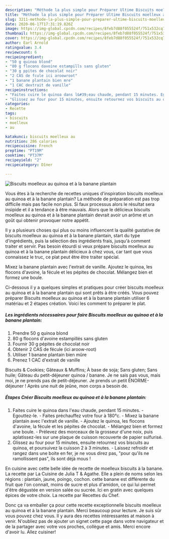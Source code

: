 ```yaml
---
description: "Méthode la plus simple pour Préparer Ultime Biscuits moelleux au quinoa et à la banane plantain"
title: "Méthode la plus simple pour Préparer Ultime Biscuits moelleux au quinoa et à la banane plantain"
slug: 3211-methode-la-plus-simple-pour-preparer-ultime-biscuits-moelleux-au-quinoa-et-a-la-banane-plantain
date: 2020-06-17T17:31:19.826Z
image: https://img-global.cpcdn.com/recipes/8feb7d88f055524f/751x532cq70/biscuits-moelleux-au-quinoa-et-a-la-banane-plantain-photo-principale-de-la-recette.jpg
thumbnail: https://img-global.cpcdn.com/recipes/8feb7d88f055524f/751x532cq70/biscuits-moelleux-au-quinoa-et-a-la-banane-plantain-photo-principale-de-la-recette.jpg
cover: https://img-global.cpcdn.com/recipes/8feb7d88f055524f/751x532cq70/biscuits-moelleux-au-quinoa-et-a-la-banane-plantain-photo-principale-de-la-recette.jpg
author: Earl Arnold
ratingvalue: 3.4
reviewcount: 6
recipeingredient:
- "50 g quinoa blond"
- "80 g flocons davoine estampills sans gluten"
- "30 g ppites de chocolat noir"
- "2 CAS de fcule ici aroowroot"
- "1 banane plantain bien mre"
- "1 CAC dextrait de vanille"
recipeinstructions:
- "Faites cuire le quinoa dans l&#39;eau chaude, pendant 15 minutes. Egouttez-le. Faites préchauffez votre four à 180°c. Mixez la banane plantain avec l&#39;extrait de vanille. Ajoutez le quinoa, les flocons d&#39;avoine, la fécule et les pépites de chocolat. Mélangez bien et formez une boule. Prélevez des morceaux de la grosseur d&#39;une noix, puis aplatissez-les sur une plaque de cuisson recouverte de papier sulfurisé."
- "Glissez au four pour 15 minutes, ensuite retournez vos biscuits au quinoa, et poursuivez la cuisson 2 à 3 minutes. Laissez refroidir et rangez dans une boite en fer, je ne vous direz pas, &#34;pour qu&#39;ils ne ramollissent pas&#34;, ils sont déjà mous !"
categories:
- Recette
tags:
- biscuits
- moelleux
- au

katakunci: biscuits moelleux au 
nutrition: 286 calories
recipecuisine: French
preptime: "PT19M"
cooktime: "PT37M"
recipeyield: "2"
recipecategory: Dîner

---
```



![Biscuits moelleux au quinoa et à la banane plantain](https://img-global.cpcdn.com/recipes/8feb7d88f055524f/751x532cq70/biscuits-moelleux-au-quinoa-et-a-la-banane-plantain-photo-principale-de-la-recette.jpg)

Vous êtes à la recherche de recettes uniques d'inspiration biscuits moelleux au quinoa et à la banane plantain? La méthode de préparation est pas trop difficile mais pas facile non plus. Si faux processus alors le résultat sera insipide et il a tendance à être mauvais. Alors que le délicieux biscuits moelleux au quinoa et à la banane plantain devrait avoir un arôme et un goût qui obtenir provoquer notre appétit.

Il y a plusieurs choses qui plus ou moins influencent la qualité gustative de biscuits moelleux au quinoa et à la banane plantain, start du type d'ingrédients, puis la sélection des ingrédients frais, jusqu'à comment traiter et servir. Pas besoin étourdi si veux prépare biscuits moelleux au quinoa et à la banane plantain délicieux à chez vous, car tant que vous connaissez le truc, ce plat peut être être traiter spécial.

Mixez la banane plantain avec l&#39;extrait de vanille. Ajoutez le quinoa, les flocons d&#39;avoine, la fécule et les pépites de chocolat. Mélangez bien et formez une boule.


Ci-dessous il y a quelques simples et pratiques pour créer biscuits moelleux au quinoa et à la banane plantain qui sont prêts à être créés. Vous pouvez préparer Biscuits moelleux au quinoa et à la banane plantain utiliser 6 matériau et 2 étapes création. Voici les comment to préparer le plat.

<!--inarticleads1-->

##### Les ingrédients nécessaires pour faire Biscuits moelleux au quinoa et à la banane plantain:

1. Prendre 50 g quinoa blond
1.  80 g flocons d&#39;avoine estampillés sans gluten
1. Fournir 30 g pépites de chocolat noir
1. Obtenir 2 CAS de fécule (ici aroow-root)
1. Utiliser 1 banane plantain bien mûre
1. Prenez 1 CAC d&#39;extrait de vanille


Biscuits &amp; Cookies; Gâteaux &amp; Muffins; À base de soja; Sans gluten; Sans huile; Gâteau du petit-déjeuner quinoa / banane. Je ne sais pas vous, mais moi, je ne prends pas de petit-déjeuner. Je prends un petit ÉNORME-déjeuner ! Après une nuit de jeûne, mon corps a besoin de. 

<!--inarticleads2-->

##### Étapes Créer Biscuits moelleux au quinoa et à la banane plantain:

1. Faites cuire le quinoa dans l&#39;eau chaude, pendant 15 minutes. - Egouttez-le. - Faites préchauffez votre four à 180°c. - Mixez la banane plantain avec l&#39;extrait de vanille. - Ajoutez le quinoa, les flocons d&#39;avoine, la fécule et les pépites de chocolat. - Mélangez bien et formez une boule. - Prélevez des morceaux de la grosseur d&#39;une noix, puis aplatissez-les sur une plaque de cuisson recouverte de papier sulfurisé.
1. Glissez au four pour 15 minutes, ensuite retournez vos biscuits au quinoa, et poursuivez la cuisson 2 à 3 minutes. - Laissez refroidir et rangez dans une boite en fer, je ne vous direz pas, &#34;pour qu&#39;ils ne ramollissent pas&#34;, ils sont déjà mous !


En cuisine avec cette belle idée de recette de moelleux biscuits à la banane. La recette par La Cuisine de Julia T &amp; Agathe. Elle a plein de noms selon les régions : plantain, jaune, poingo, cochon. cette banane est différente du fruit que l&#39;on connait, moins de sucre et plus d&#39;amidon, ce qui lui permet d&#39;être dégustée en version salée ou sucrée. Ici en gratin avec quelques épices de votre choix. La recette par Recettes du Chef. 


Donc ça va emballer ça pour cette recette exceptionnelle biscuits moelleux au quinoa et à la banane plantain. Merci beaucoup pour lecture. Je suis sûr vous pouvez chez vous. Il y aura des recettes  intéressantes at maison à venir. N'oubliez pas de ajouter un signet cette page dans votre navigateur et de la partager avec votre vos proches, collègue et amis. Merci encore d'avoir lu. Allez cuisiner!
